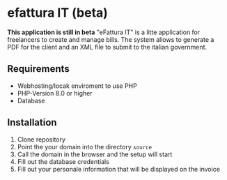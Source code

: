 # efattura IT (beta)
**This application is still in beta**
"eFattura IT" is a litte application for freelancers to create and manage bills. The system allows to generate a PDF for the client and an XML file to submit to the italian government.

## Requirements
- Webhosting/locak enviroment to use PHP
- PHP-Version 8.0 or higher
- Database

## Installation
1. Clone repository
2. Point the your domain into the directory `source`
3. Call the domain in the browser and the setup will start
4. Fill out the database credentials
5. Fill out your personale information that will be displayed on the invoice
